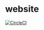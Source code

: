 # website

[![CircleCI](https://circleci.com/gh/olenllc/website/tree/master.svg?style=svg)](https://circleci.com/gh/olenllc/website/tree/master)